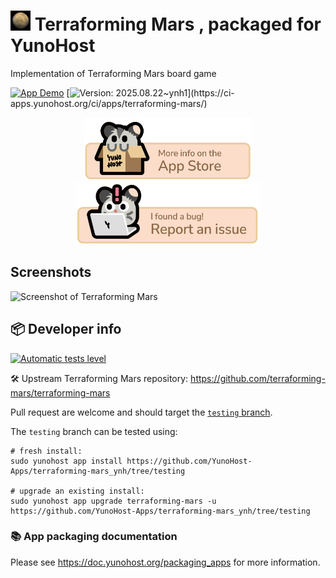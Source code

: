 <!--
N.B.: This README was automatically generated by <https://github.com/YunoHost/apps_tools/blob/main/readme_generator>
It shall NOT be edited by hand.
-->

<h1>
  <img src="https://raw.githubusercontent.com/YunoHost/apps/main/logos/terraforming-mars.png" width="32px" alt="Logo of Terraforming Mars ">
  Terraforming Mars , packaged for YunoHost
</h1>

Implementation of Terraforming Mars board game

[![App Demo](https://img.shields.io/badge/App_Demo-blue?style=for-the-badge)](https://terraforming-mars.herokuapp.com/)
[![Version: 2025.08.22~ynh1](https://img.shields.io/badge/Version-2025.08.22~ynh1-rgb(18,138,11)?style=for-the-badge)](https://ci-apps.yunohost.org/ci/apps/terraforming-mars/)

<div align="center">
<a href="https://apps.yunohost.org/app/terraforming-mars"><img height="100px" src="https://github.com/YunoHost/yunohost-artwork/raw/refs/heads/main/badges/neopossum-badges/badge_more_info_on_the_appstore.svg"/></a>
<a href="https://github.com/YunoHost-Apps/terraforming-mars_ynh/issues"><img height="100px" src="https://github.com/YunoHost/yunohost-artwork/raw/refs/heads/main/badges/neopossum-badges/badge_report_an_issue.svg"/></a>
</div>


## Screenshots
![Screenshot of Terraforming Mars ](./doc/screenshots/screenshot.png)

## 📦 Developer info

[![Automatic tests level](https://apps.yunohost.org/badge/cilevel/terraforming-mars)](https://ci-apps.yunohost.org/ci/apps/terraforming-mars/)

🛠️ Upstream Terraforming Mars  repository: <https://github.com/terraforming-mars/terraforming-mars>

Pull request are welcome and should target the [`testing` branch](https://github.com/YunoHost-Apps/terraforming-mars_ynh/tree/testing).

The `testing` branch can be tested using:
```
# fresh install:
sudo yunohost app install https://github.com/YunoHost-Apps/terraforming-mars_ynh/tree/testing

# upgrade an existing install:
sudo yunohost app upgrade terraforming-mars -u https://github.com/YunoHost-Apps/terraforming-mars_ynh/tree/testing
```

### 📚 App packaging documentation

Please see <https://doc.yunohost.org/packaging_apps> for more information.